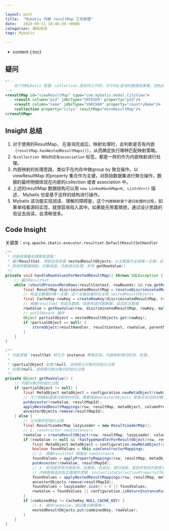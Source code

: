 ```yaml
---

layout: post
title:  "Mybatis 内嵌 resultMap 工作原理"
date:   2020-09-11 18:46:39 +0800
categories: 源码阅读
tags: Mybatis

---
```

* content
{:toc}


## 疑问

```xml
<!--
    如下的Mybatis 配置，collection 是如何工作的，对于SQL查询的数据结果集，在Mybatis 映射生成对象时，怎样组装的？
-->
<resultMap id="viewResultMap" type="com.mybatis.model.CityView">
    <result column="pid" jdbcType="INTEGER" property="pId"/>
    <result column="name" jdbcType="VARCHAR" property="countryName"/>
    <collection property="citys" resultMap="moreResultMap"/>
</resultMap>
```

## Insight 总结

1. 对于使用的ResultMap， 在查询完成后，映射处理时，会判断是否有内嵌（`resultMap.hasNestedResultMaps()`），从而确定执行哪种匹配映射策略。
2. `与collection 相似的还有association` 标签，都是一样的作为内嵌映射进行处理。
3. 内嵌映射的处理思路，类似于在内存中做group by 聚合操作。以viewResultMap 的property 集合作为主键，对原始数据集进行聚合操作，数据的最终明细体现在内嵌的collection 或者 association 中。
4. 上述的resultMap 数据结构可以用 `new LinkedHashMap<K, List<V>>()` 描述， Mybatis 也是基于这样的结构进行操作。
5. Mybatis 该功能实现阅读、理解的障碍是，这个`内嵌映射是个递归处理的过程`，如果单纯看源码实现，就很容易陷入其中。如果能先带着猜想，通过设计思路的验证去阅读，会清晰很多。

## Code Insight

关键类：`org.apache.ibatis.executor.resultset.DefaultResultSetHandler`

```java
/**
 * 内嵌结果集处理整体逻辑：
 * 遍历ResultSet，借助全局变量 nestedResultObjects，以主数据为全局唯一主键，处理带有内嵌配置的结果集。类似于在内存中做group by 聚合操作。
 * 具体的数据映射，对象构造，内嵌递归处理，参考 getRowValue()
 */
private void handleRowValuesForNestedResultMap() throws SQLException {
    // 遍历ResultSet
    while (shouldProcessMoreRows(resultContext, rowBounds) && rsw.getResultSet().next()) {
        final ResultMap discriminatedResultMap = resolveDiscriminatedResultMap(rsw.getResultSet(), resultMap, null);
        // 构造主数据的唯一主键，这个主键会缓存在全局 nestedResultObjects
        final CacheKey rowKey = createRowKey(discriminatedResultMap, rsw, null);
        // 根据resultSet 构造主数据，或者构造内嵌数据，追加到主数据
        rowValue = getRowValue(rsw, discriminatedResultMap, rowKey, null, partialObject);
        // putIfAbsent 操作
        Object partialObject = nestedResultObjects.get(rowKey);
        if (partialObject == null) {
            storeObject(resultHandler, resultContext, rowValue, parentMapping, rsw.getResultSet());
        }
    }
}
```

```java
/**
 * 功能逻辑：resultSet 转化为 instance 策略实现。内嵌映射递归检测、处理。
 *
 * @partialObject 如果为null，说明是父对象的初始化过程
 * 如果非null，说明是内嵌对象的初始化过程
 */
private Object getRowValue() {
    // 内嵌对象的初始化过程
    if (partialObject != null) {
        final MetaObject metaObject = configuration.newMetaObject(rowValue);
        // 为了明确知道递归调用的阶段，需要借助ancestorObjects 来暂存对应的对象实例。递归完后remove。
        putAncestor(rowValue, resultMapId);
        applyNestedResultMappings(rsw, resultMap, metaObject, columnPrefix, combinedKey, false);
        ancestorObjects.remove(resultMapId);
    } else {
        // 父对象的初始化过程
        final ResultLoaderMap lazyLoader = new ResultLoaderMap();
        // 1. constructor.newInstance() 
        rowValue = createResultObject(rsw, resultMap, lazyLoader, columnPrefix);
        if (rowValue != null && !hasTypeHandlerForResultObject(rsw, resultMap.getType())) {
            final MetaObject metaObject = configuration.newMetaObject(rowValue);
            boolean foundValues = this.useConstructorMappings;
            // 2. 根据resultSet 赋值给 newInstance
            foundValues = applyPropertyMappings(rsw, resultMap, metaObject, lazyLoader, columnPrefix) || foundValues;
            putAncestor(rowValue, resultMapId);
            // 3. 检测是否有内嵌查询，如果有，则追加。递归调用，直到所有的内嵌查询查询完成。
            // 内嵌数据追加到主数据的逻辑：instantiateCollectionPropertyIfAppropriate -> 内嵌查询getRowValue() -> linkObjects
            foundValues = applyNestedResultMappings(rsw, resultMap, metaObject, columnPrefix, combinedKey, true) || foundValues;
            ancestorObjects.remove(resultMapId);
            foundValues = lazyLoader.size() > 0 || foundValues;
            rowValue = foundValues || configuration.isReturnInstanceForEmptyRow() ? rowValue : null;
        }
        if (combinedKey != CacheKey.NULL_CACHE_KEY) {
            // 4. 缓存rowValue，保证集合数据唯一
            nestedResultObjects.put(combinedKey, rowValue);
        }
    }
}
```
